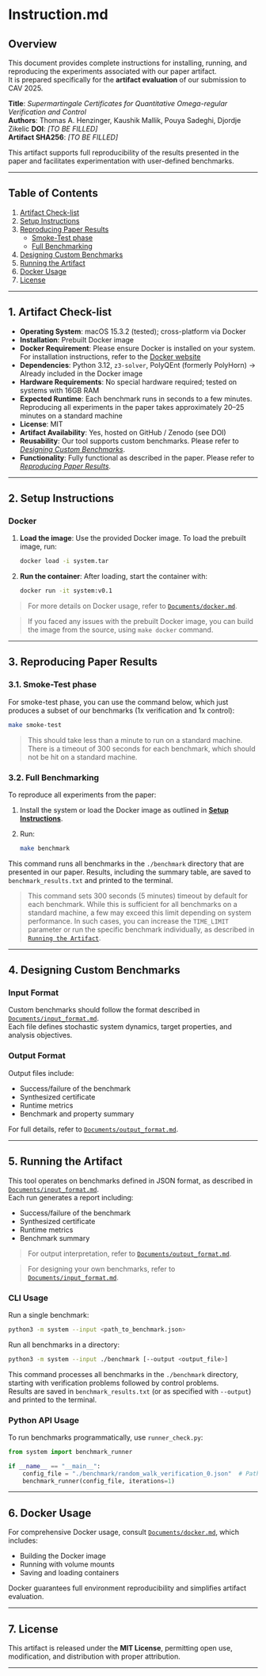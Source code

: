 # Instruction.md

## Overview

This document provides complete instructions for installing, running, 
and reproducing the experiments associated with our paper artifact.  
It is prepared specifically for the **artifact evaluation** of our submission to CAV 2025.

**Title**: *Supermartingale Certificates for Quantitative Omega-regular Verification and Control*  
**Authors**: Thomas A. Henzinger, Kaushik Mallik, Pouya Sadeghi, Djordje Zikelic
**DOI**: *[TO BE FILLED]*  
**Artifact SHA256**: *[TO BE FILLED]*  

This artifact supports full reproducibility of the results presented in the paper and facilitates experimentation with user-defined benchmarks.

---

## Table of Contents

1. [Artifact Check-list](#1-artifact-check-list)  
2. [Setup Instructions](#2-setup-instructions)  
3. [Reproducing Paper Results](#3-reproducing-paper-results) 
   - [Smoke-Test phase](#31-smoke-test-phase)
   - [Full Benchmarking](#32-full-benchmarking)
4. [Designing Custom Benchmarks](#4-designing-custom-benchmarks)  
5. [Running the Artifact](#5-running-the-artifact)  
6. [Docker Usage](#6-docker-usage)  
7. [License](#7-license)  

---

## 1. Artifact Check-list

- **Operating System**: macOS 15.3.2 (tested); cross-platform via Docker
- **Installation**: Prebuilt Docker image
- **Docker Requirement**: Please ensure Docker is installed on your system. For installation instructions, refer to the [Docker website](https://docs.docker.com/get-docker/)
- **Dependencies**: Python 3.12, `z3-solver`, PolyQEnt (formerly PolyHorn) $\rightarrow$ Already included in the Docker image
- **Hardware Requirements**: No special hardware required; tested on systems with 16GB RAM
- **Expected Runtime**: Each benchmark runs in seconds to a few minutes. Reproducing all experiments in the paper takes approximately 20–25 minutes on a standard machine
- **License**: MIT
- **Artifact Availability**: Yes, hosted on GitHub / Zenodo (see DOI)
- **Reusability**: Our tool supports custom benchmarks. Please refer to [*Designing Custom Benchmarks*](#4-designing-custom-benchmarks).
- **Functionality**: Fully functional as described in the paper. Please refer to [*Reproducing Paper Results*](#3-reproducing-paper-results).

---

## 2. Setup Instructions

### Docker

1. **Load the image**: Use the provided Docker image. To load the prebuilt image, run:

   ```bash
   docker load -i system.tar
   ```

2. **Run the container**: After loading, start the container with:

   ```bash
   docker run -it system:v0.1
   ```

> For more details on Docker usage, refer to [`Documents/docker.md`](./docker.md).

> If you faced any issues with the prebuilt Docker image, you can build the image from the source, using `make docker` command.

---

## 3. Reproducing Paper Results

### 3.1. Smoke-Test phase

For smoke-test phase, you can use the command below, 
which just produces a subset of our benchmarks (1x verification and 1x control):

```bash
make smoke-test
```

> This should take less than a minute to run on a standard machine. There is a timeout of 300 seconds for each benchmark, which should not be hit on a standard machine.

### 3.2. Full Benchmarking

To reproduce all experiments from the paper:

1. Install the system or load the Docker image as outlined in [**Setup Instructions**](#2-setup-instructions).
2. Run:

   ```bash
   make benchmark
   ```

This command runs all benchmarks in the `./benchmark` directory that are presented in our paper.
Results, including the summary table, are saved to `benchmark_results.txt` and printed to the terminal.

> This command sets 300 seconds (5 minutes) timeout by default for each benchmark. 
> While this is sufficient for all benchmarks on a standard machine, a few may exceed this limit depending on system performance.
> In such cases, you can increase the `TIME_LIMIT` parameter or run the specific benchmark individually, as described in [`Running the Artifact`](#5-running-the-artifact).

---


## 4. Designing Custom Benchmarks

### Input Format

Custom benchmarks should follow the format described in [`Documents/input_format.md`](./input_format.md).  
Each file defines stochastic system dynamics, target properties, and analysis objectives.

### Output Format

Output files include:

- Success/failure of the benchmark
- Synthesized certificate
- Runtime metrics
- Benchmark and property summary

For full details, refer to [`Documents/output_format.md`](./output_format.md).

---

## 5. Running the Artifact

This tool operates on benchmarks defined in JSON format, as described in [`Documents/input_format.md`](./input_format.md).  
Each run generates a report including:

- Success/failure of the benchmark
- Synthesized certificate
- Runtime metrics
- Benchmark summary

> For output interpretation, refer to [`Documents/output_format.md`](./output_format.md).  

> For designing your own benchmarks, refer to [`Documents/input_format.md`](./input_format.md).

### CLI Usage

Run a single benchmark:

```bash
python3 -m system --input <path_to_benchmark.json>
```

Run all benchmarks in a directory:

```bash
python3 -m system --input ./benchmark [--output <output_file>]
```

This command processes all benchmarks in the `./benchmark` directory, 
starting with verification problems followed by control problems.  
Results are saved in `benchmark_results.txt` (or as specified with `--output`) and printed to the terminal.

### Python API Usage

To run benchmarks programmatically, use `runner_check.py`:

```python
from system import benchmark_runner

if __name__ == "__main__":
    config_file = "./benchmark/random_walk_verification_0.json"  # Path to your benchmark file
    benchmark_runner(config_file, iterations=1)
```

---

## 6. Docker Usage

For comprehensive Docker usage, consult [`Documents/docker.md`](./docker.md), which includes:

- Building the Docker image
- Running with volume mounts
- Saving and loading containers

Docker guarantees full environment reproducibility and simplifies artifact evaluation.

---

## 7. License

This artifact is released under the **MIT License**, permitting open use, modification, and distribution with proper attribution.

---
